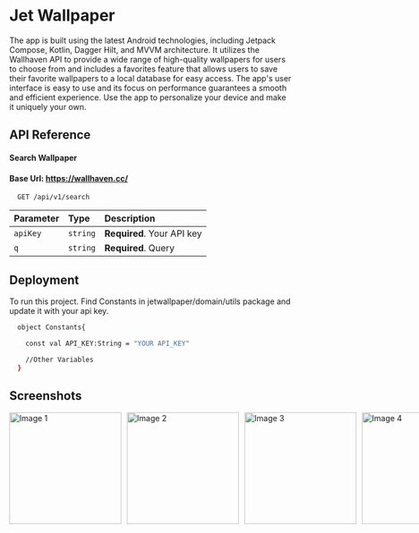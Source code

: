 
# Jet Wallpaper

The app is built using the latest Android technologies, including Jetpack Compose, Kotlin, Dagger Hilt, and MVVM architecture. It utilizes the Wallhaven API to provide a wide range of high-quality wallpapers for users to choose from and includes a favorites feature that allows users to save their favorite wallpapers to a local database for easy access. The app's user interface is easy to use and its focus on performance guarantees a smooth and efficient experience. Use the app to personalize your device and make it uniquely your own.
## API Reference

#### Search Wallpaper
#### Base Url: https://wallhaven.cc/

```http
  GET /api/v1/search
```

| Parameter | Type     | Description                |
| :-------- | :------- | :------------------------- |
| `apiKey` | `string` | **Required**. Your API key |
| `q` | `string` | **Required**. Query |



## Deployment

To run this project. Find Constants in jetwallpaper/domain/utils
package and update it with your api key.

```bash
  object Constants{

    const val API_KEY:String = "YOUR API_KEY"

    //Other Variables
  }
```

## Screenshots
<div style="display: flex;">
  <img src="https://user-images.githubusercontent.com/71754826/209925781-8a8e2e11-4383-414c-9f63-7f98de5ed9cd.jpeg" width="200" style="margin-right: 10px;" alt="Image 1">
  <img src="https://user-images.githubusercontent.com/71754826/209925787-6e0371a4-fe5d-41d2-8382-af022b9396cf.jpeg" width="200" style="margin-right: 10px;" alt="Image 2">
  <img src="https://user-images.githubusercontent.com/71754826/209925790-ec1a7388-28c0-4ac2-8e99-e925cc0de9cb.jpeg" width="200" style="margin-right: 10px;" alt="Image 3">
  <img src="https://user-images.githubusercontent.com/71754826/209925794-434bb2ec-21dd-42d9-bc70-1bfcd90fd225.jpeg" width="200" style="margin-right: 10px;" alt="Image 4">
</div>

